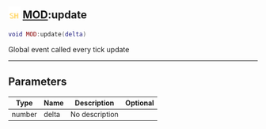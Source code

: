 ## <img src="../../.gitbook/assets/shared.png" width="24" height=24 /> [MOD](https://iaswiki.rawr.dev/readme/mod):update

```lua
void MOD:update(delta)
```

Global event called every tick update

------
## Parameters

| Type   | Name | Description | Optional |
| ------ | ---- | ----------- | -------: |
| number | delta | No description |  |

